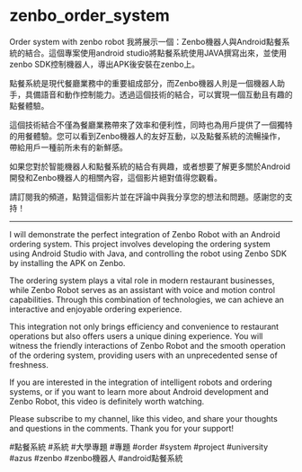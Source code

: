 # zenbo_order_system
Order system with zenbo robot
我將展示一個：Zenbo機器人與Android點餐系統的結合。這個專案使用android studio將點餐系統使用JAVA撰寫出來，並使用zenbo SDK控制機器人，導出APK後安裝在zenbo上。

點餐系統是現代餐廳業務中的重要組成部分，而Zenbo機器人則是一個機器人助手，具備語音和動作控制能力。透過這個技術的結合，可以實現一個互動且有趣的點餐體驗。


這個技術結合不僅為餐廳業務帶來了效率和便利性，同時也為用戶提供了一個獨特的用餐體驗。您可以看到Zenbo機器人的友好互動，以及點餐系統的流暢操作，帶給用戶一種前所未有的新鮮感。

如果您對於智能機器人和點餐系統的結合有興趣，或者想要了解更多關於Android開發和Zenbo機器人的相關內容，這個影片絕對值得您觀看。

請訂閱我的頻道，點贊這個影片並在評論中與我分享您的想法和問題。感謝您的支持！


------------------------------------------------------------------------------------------------------------------------------------------


I will demonstrate the perfect integration of Zenbo Robot with an Android ordering system. This project involves developing the ordering system using Android Studio with Java, and controlling the robot using Zenbo SDK by installing the APK on Zenbo.

The ordering system plays a vital role in modern restaurant businesses, while Zenbo Robot serves as an assistant with voice and motion control capabilities. Through this combination of technologies, we can achieve an interactive and enjoyable ordering experience.

This integration not only brings efficiency and convenience to restaurant operations but also offers users a unique dining experience. You will witness the friendly interactions of Zenbo Robot and the smooth operation of the ordering system, providing users with an unprecedented sense of freshness.

If you are interested in the integration of intelligent robots and ordering systems, or if you want to learn more about Android development and Zenbo Robot, this video is definitely worth watching.

Please subscribe to my channel, like this video, and share your thoughts and questions in the comments. Thank you for your support!


#點餐系統 #系統  #大學專題 #專題 
#order #system #project #university 
#azus #zenbo #zenbo機器人 #android點餐系統
